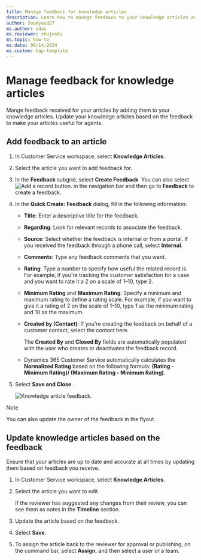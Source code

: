 ```yaml
---
title: Manage feedback for knowledge articles 
description: Learn how to manage feedback to your knowledge articles and update your knowledge articles based on the feedback.
author: Soumyasd27
ms.author: sdas
ms.reviewer: shujoshi
ms.topic: how-to
ms.date: 06/14/2024
ms.custom: bap-template
---
```


# Manage feedback for knowledge articles

Mange feedback received for your articles by adding them to your knowledge articles. Update your knowledge articles based on the feedback to make your articles useful for agents.

## Add feedback to an article

1. In Customer Service workspace, select **Knowledge Articles**.

1. Select the article you want to add feedback for.

1. In the **Feedback** subgrid, select **Create Feedback**. You can also select ![Add a record button.](../media/add-recordbutton.gif "Add a record button") in the navigation bar and then go to **Feedback** to create a feedback.  
  
1. In the **Quick Create: Feedback** dialog, fill in the following information:  
  
   - **Title**: Enter a descriptive title for the feedback.  
   
   - **Regarding**: Look for relevant records to associate the feedback.
  
   - **Source**: Select whether the feedback is internal or from a portal. If you received the feedback through a phone call, select **Internal**.  
  
   - **Comments**: Type any feedback comments that you want.  
  
   - **Rating**: Type a number to specify how useful the related record is. For example, if you're tracking the customer satisfaction for a case and you want to rate it a 2 on a scale of 1–10, type 2.  
  
   - **Minimum Rating** and **Maximum Rating**: Specify a minimum and maximum rating to define a rating scale. For example, if you want to give it a rating of 2 on the scale of 1–10, type 1 as the minimum rating and 10 as the maximum.  
  
   - **Created by (Contact)**: If you're creating the feedback on behalf of a customer contact, select the contact here.  
  
        The **Created By** and **Closed By** fields are automatically populated with the user who creates or deactivates the feedback record.  
  
   - Dynamics 365 Customer Service automatically calculates the **Normalized Rating** based on the following formula: **(Rating - Minimum Rating)/ (Maximum Rating - Minimum Rating)**.  
  
1. Select **Save and Close**.

   ![Knowledge article feedback.](../media/ka-feedback.png "Knowledge article feedback.")

> [!NOTE]
> You can also update the owner of the feedback in the flyout.

## Update knowledge articles based on the feedback  

Ensure that your articles are up to date and accurate at all times by updating them based on feedback you receive.  
  
1. In Customer Service workspace, select **Knowledge Articles**.

1. Select the article you want to edit.  
  
    If the reviewer has suggested any changes from their review, you can see them as notes in the **Timeline** section.  
  
1. Update the article based on the feedback.  
  
1. Select **Save**.  
  
1. To assign the article back to the reviewer for approval or publishing, on the command bar, select **Assign**, and then select a user or a team.

